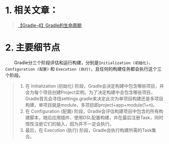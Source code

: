 # 1. 相关文章：
> [【Gradle-4】Gradle的生命周期](https://juejin.cn/post/7170684769083555877)

# 2. 主要细节点
&emsp;&emsp;Gradle分三个阶段评估和运行构建，分别是`Initialization (初始化)`、`Configuration (配置)` 和 `Execution (执行)`，且任何的构建任务都会执行这个三个阶段。
> 1. 在 Initialization (初始化) 阶段，Gradle会决定构建中包含哪些项目，并会为每个项目创建Project实例。为了决定构建中会包含哪些项目，Gradle首先会寻找settings.gradle来决定此次为单项目构建还是多项目构建，单项目就是module，多项目即project+app+module(1+n)。
> 2. 在 Configuration (配置) 阶段，Gradle会评估构建项目中包含的所有构建脚本，随后应用插件、使用DSL配置构建，并在最后注册Task，同时惰性注册它们的输入，因为并不一定会执行。
> 3. 最后，在 Execution (执行) 阶段，Gradle会执行构建所需的Task集合。

